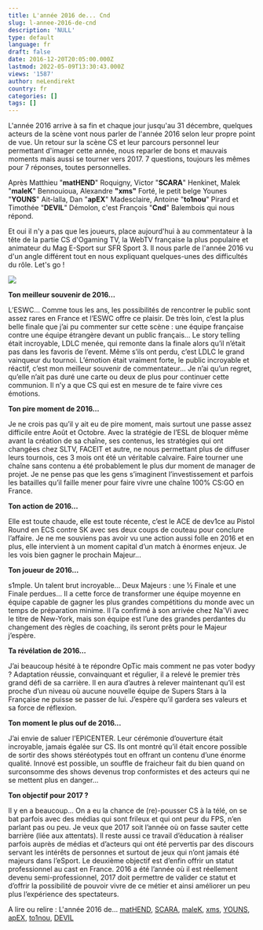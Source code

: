```yaml
---
title: L'année 2016 de... Cnd
slug: l-annee-2016-de-cnd
description: 'NULL'
type: default
language: fr
draft: false
date: 2016-12-20T20:05:00.000Z
lastmod: 2022-05-09T13:30:43.000Z
views: '1587'
author: neLendirekt
country: fr
categories: []
tags: []
---
```

L'année 2016 arrive à sa fin et chaque jour jusqu'au 31 décembre, quelques acteurs de la scène vont nous parler de l'année 2016 selon leur propre point de vue. Un retour sur la scène CS et leur parcours personnel leur permettant d'imager cette année, nous reparler de bons et mauvais moments mais aussi se tourner vers 2017\. 7 questions, toujours les mêmes pour 7 réponses, toutes personnelles.

Après Matthieu "**matHEND**" Roquigny, Victor "**SCARA**" Henkinet, Malek "**maleK**" Bennouioua, Alexandre **"xms"** Forté, le petit belge Younes "**YOUNS**" Ait-lalla, Dan "**apEX**" Madesclaire, Antoine "**to1nou**" Pirard et Timothée "**DEVIL**" Démolon, c'est François "**Cnd**" Balembois qui nous répond.

Et oui il n'y a pas que les joueurs, place aujourd'hui à au commentateur à la tête de la partie CS d'Ogaming TV, la WebTV française la plus populaire et animateur du Mag E-Sport sur SFR Sport 3\. Il nous parle de l'année 2016 vu d'un angle différent tout en nous expliquant quelques-unes des difficultés du rôle. Let's go !

![](/storage/images/58598ddd1a8e4_cvmoxkpwcaaf3jzjpg.jpg)

**Ton meilleur souvenir de 2016…**

L’ESWC… Comme tous les ans, les possibilités de rencontrer le public sont assez rares en France et l’ESWC offre ce plaisir. De très loin, c’est la plus belle finale que j’ai pu commenter sur cette scène : une équipe française contre une équipe étrangère devant un public français... Le story telling était incroyable, LDLC menée, qui remonte dans la finale alors qu’il n’était pas dans les favoris de l’event. Même s’ils ont perdu, c’est LDLC le grand vainqueur du tournoi. L’émotion était vraiment forte, le public incroyable et réactif, c’est mon meilleur souvenir de commentateur… Je n’ai qu’un regret, qu’elle n’ait pas duré une carte ou deux de plus pour continuer cette communion. Il n’y a que CS qui est en mesure de te faire vivre ces émotions.

**Ton pire moment de 2016…**

Je ne crois pas qu’il y ait eu de pire moment, mais surtout une passe assez difficile entre Août et Octobre. Avec la stratégie de l’ESL de bloquer même avant la création de sa chaîne, ses contenus, les stratégies qui ont changées chez SLTV, FACEIT et autre, ne nous permettant plus de diffuser leurs tournois, ces 3 mois ont été un véritable calvaire. Faire tourner une chaîne sans contenu a été probablement le plus dur moment de manager de projet. Je ne pense pas que les gens s’imaginent l’investissement et parfois les batailles qu’il faille mener pour faire vivre une chaîne 100% CS:GO en France.

**Ton action de 2016…** 

Elle est toute chaude, elle est toute récente, c’est le ACE de dev1ce au Pistol Round en ECS contre SK avec ses deux coups de couteau pour conclure l’affaire. Je ne me souviens pas avoir vu une action aussi folle en 2016 et en plus, elle intervient à un moment capital d’un match à énormes enjeux. Je les vois bien gagner le prochain Majeur...

**Ton joueur de 2016…** 

s1mple. Un talent brut incroyable… Deux Majeurs : une ½ Finale et une Finale perdues… Il a cette force de transformer une équipe moyenne en équipe capable de gagner les plus grandes compétitions du monde avec un temps de préparation minime. Il l’a confirmé à son arrivée chez Na'Vi avec le titre de New-York, mais son équipe est l’une des grandes perdantes du changement des règles de coaching, ils seront prêts pour le Majeur j’espère.

**Ta révélation de 2016…**

J’ai beaucoup hésité à te répondre OpTic mais comment ne pas voter bodyy ? Adaptation réussie, convainquant et régulier, il a relevé le premier très grand défi de sa carrière. Il en aura d’autres à relever maintenant qu’il est proche d’un niveau où aucune nouvelle équipe de Supers Stars à la Française ne puisse se passer de lui. J’espère qu’il gardera ses valeurs et sa force de réflexion.

**Ton moment le plus ouf de 2016…** 

J’ai envie de saluer l’EPICENTER. Leur cérémonie d’ouverture était incroyable, jamais égalée sur CS. Ils ont montré qu’il était encore possible de sortir des shows stéréotypés tout en offrant un contenu d’une énorme qualité. Innové est possible, un souffle de fraicheur fait du bien quand on surconsomme des shows devenus trop conformistes et des acteurs qui ne se mettent plus en danger...

**Ton objectif pour 2017 ?**

Il y en a beaucoup… On a eu la chance de (re)-pousser CS à la télé, on se bat parfois avec des médias qui sont frileux et qui ont peur du FPS, n’en parlant pas ou peu. Je veux que 2017 soit l’année où on fasse sauter cette barrière (liée aux attentats). Il reste aussi ce travail d’éducation à réaliser parfois auprès de médias et d’acteurs qui ont été pervertis par des discours servant les intérêts de personnes et surtout de jeux qui n’ont jamais été majeurs dans l’eSport. Le deuxième objectif est d’enfin offrir un statut professionnel au cast en France. 2016 a été l’année où il est réellement devenu semi-professionnel, 2017 doit permettre de valider ce statut et d’offrir la possibilité de pouvoir vivre de ce métier et ainsi améliorer un peu plus l’expérience des spectateurs. 

A lire ou relire : L'année 2016 de... [matHEND](https:///fr/flash/lannee-2016-de-mathend/136), [SCARA](https:///fr/flash/lannee-2016-de-scara/135), [maleK](https:///fr/flash/lannee-2016-de-malek/142), [xms](https:///fr/flash/lannee-2016-de-xms/145), [YOUNS](https:///fr/flash/lannee-2016-de-youns/147), [apEX](https:///fr/flash/lannee-2016-de-apex/150), [to1nou](https:///fr/flash/lannee-2016-de-to1nou/157), [DEVIL](https:///fr/flash/lannee-2016-de-devil/174)
